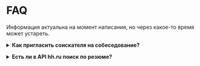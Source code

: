 # FAQ
Информация актуальна на момент написания, но через какое-то время может устареть.

<a name="invitation_from_negotiation"></a>
<details><summary><strong>Как пригласить соискателя на собеседование?</strong></summary>

### Способ 1.
1. Для приглашения соискателя на собеседование необходимо получить список [коллекций и работодательских состояний откликов/приглашений по вакансии](employer_negotiations.md#collections):

```
GET /negotiations?vacancy_id={vacancy_id}
```
где vacancy_id - id вакансии, для которой есть отклики

#### Ответ

```javascript
{
    "collections": [
        {
            "id": "response",
            "name": "Неразобранные",
            "description": "Описание коллекции",
            "url": "https://api.hh.ru/negotiations/response?vacancy_id=123456",
            // ...
        }
        // ...
    ]
    // ...
}
```
2. Затем, получив url из списка коллекций (параметр ``collections[].url``), нужно сделать запрос на него
```
GET /negotiations/{neg_collection_name}?vacancy_id={vacancy_id}
```
например:
```
GET /negotiations/response?vacancy_id=123456
```
В ответ вернутся действия (параметр ``actions[].url``), которые можно совершить с отлкиком, в данном случае из коллекции response.
#### Ответ

```javascript
{
    "actions": [
        {
            "id": "interview",
            "enabled": true,
            "method": "PUT",
            "url": "https://api.hh.ru/negotiations/interview/123456789",
            "arguments": [
                        {
                            "id": "message",
                            "required": true,
                            "required_arguments": []
                        }
                        //...
            ]
            //...
        }
        // ...
    ]
    // ...
}
```
3. Далее необходимо выполнить запрос для совершения действия по отклику/приглашению
```
PUT /negotiations/{action_id}/{negitiation_id}?message={message_text}
```
например:
```
PUT /negotiations/interview/123456789?message=new_msg
```
Также кроме ``message`` в ``arguments[]`` могут приходить [другие аргументы](employer_negotiations.md#actions-info).

Таким образом, пользователь получит сообщение в ответ на свой отклик и будет приглашен на интервью.

### Способ 2.
1. Для создания приглашения необходимо запросить вакансии работодателя, применимые к выбранному резюме.
Получить эту информацию можно в [списке вакансий работодателя](employer_vacancies_for_invitation.md):
```
GET /employers/{employer_id}/vacancies/active?resume_id={resume_id}
```
#### Ответ

```javascript
{
    "items": [
        {
            "negotiations_actions": [
                {
                    "id": "phone_interview",
                    "name": "Телефонное интервью",
                    "enabled": true,
                    "method": "POST",
                    "url": "https://api.hh.ru/negotiations/phone_interview",
                    "arguments": [
                        {
                            "id": "resume_id",
                            "required": true,
                            "required_arguments": []
                        },
                        {
                            "id": "vacancy_id",
                            "required": true,
                            "required_arguments": []
                        },
                        {
                            "id": "message",
                            "required": true,
                            "required_arguments": []
                        }
                        //...
                    ]
                    //...
                }
            ]
            // ...
        }
    ]
    // ...
}
```
2. Выбрать действие, которое необходимо осуществить (параметр ``negotiations_actions[].url``), и выполнить его, послав запрос
```
POST /negotiations/{action_id}?resume_id={resume_id}&vacancy_id={vacancy_id}&message={message_text}
```
например:
```
POST /negotiations/phone_interview?resume_id=123456&vacancy_id=654321&message=new_msg
```
Также кроме ``resume_id``, ``vacancy_id``, ``message`` в ``arguments[]`` могут приходить [другие аргументы](employer_negotiations.md#actions-info).

Таким образом, соискатель получит сообщение и будет приглашен на телефонное интервью.

Аналогично можно выполнить любые доступные для работодателя действия с откликом.
</details>

<a name="resume_search"></a>
<details><summary><strong>Есть ли в API hh.ru поиск по резюме?</strong></summary>
В API hh.ru на текущий момент поиска по базе резюме нет и в ближайшее время не появится.
</details>
